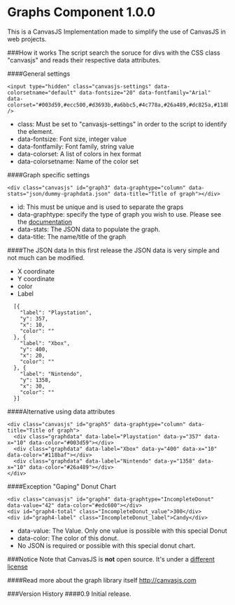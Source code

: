 Graphs Component 1.0.0
======

This is a CanvasJS Implementation made to simplify the use of CanvasJS in web projects.

###How it works
The script search the soruce for divs with the CSS class "canvasjs" and reads their respective data attributes.

####General settings
```
<input type="hidden" class="canvasjs-settings" data-colorsetname="default" data-fontsize="20" data-fontfamily="Arial" data-colorset="#003d59,#ecc500,#d3693b,#a6bbc5,#4c778a,#26a489,#dc825a,#118baf,#419dbe,#62b29d,#333332" />
```
* class: Must be set to "canvasjs-settings" in order to the script to identify the element.
* data-fontsize: Font size, integer value
* data-fontfamily: Font family, string value
* data-colorset: A list of colors in hex format
* data-colorsetname: Name of the color set

####Graph specific settings
```
<div class="canvasjs" id="graph3" data-graphtype="column" data-stats="json/dummy-graphdata.json" data-title="Title of graph"></div>
```

* id: This must be unique and is used to separate the graps
* data-graphtype: specify the type of graph you wish to use. Please see the [documentation](http://canvasjs.com/html5-javascript-column-chart/)
* data-stats: The JSON data to populate the graph.
* data-title: The name/title of the graph

####The JSON data
In this first release the JSON data is very simple and not much can be modified.
* X coordinate
* Y coordinate
* color
* Label
```
  [{
  	"label": "Playstation",
  	"y": 357,
  	"x": 10,
  	"color": ""
  }, {
  	"label": "Xbox",
  	"y": 400,
  	"x": 20,
  	"color": ""
  }, {
  	"label": "Nintendo",
  	"y": 1358,
  	"x": 30,
  	"color": ""
  }]
```

####Alternative using data attributes
```
<div class="canvasjs" id="graph5" data-graphtype="column" data-title="Title of graph">
  <div class="graphdata" data-label="Playstation" data-y="357" data-x="10" data-color="#003d59"></div>
  <div class="graphdata" data-label="Xbox" data-y="400" data-x="10" data-color="#118baf"></div>
  <div class="graphdata" data-label="Nintendo" data-y="1358" data-x="10" data-color="#26a489"></div>
</div>
```

####Exception "Gaping" Donut Chart
```
<div class="canvasjs" id="graph4" data-graphtype="IncompleteDonut" data-value="42" data-color="#edc600"></div>
<div id="graph4-total" class="IncompleteDonut_value">300</div>
<div id="graph4-label" class="IncompleteDonut_label">Candy</div>
```
* data-value: The Value. Only one value is possible with this special Donut
* data-color: The color of this donut.
* No JSON is required or possible with this special donut chart.

###Notice
Note that CanvasJS is **not** open source. It's under a [different license](http://canvasjs.com/license-canvasjs/)

####Read more about the graph library itself
http://canvasjs.com

###Version History
####0.9
Initial release.
